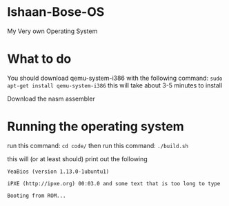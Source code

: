 # Ishaan-Bose-OS
My Very own Operating System

# What to do
You should download qemu-system-i386 with the following command:
```sudo apt-get install qemu-system-i386```
this will take about 3-5 minutes to install

Download the nasm assembler

  # Running the operating system
  run this command: ```cd code/``` then run this command:
  ```./build.sh```
  
  this will (or at least should) print out the following
  ``` 
  YeaBios (version 1.13.0-1ubuntu1)
  
  iPXE (http://ipxe.org) 00:03.0 and some text that is too long to type
  
  Booting from ROM...

